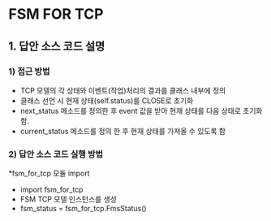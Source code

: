 # FSM FOR TCP
## 1. 답안 소스 코드 설명
### 1) 접근 방법
 - TCP 모델의 각 상태와 이벤트(작업)처리의 결과를 클래스 내부에 정의
 - 클래스 선언 시 현재 상태(self.status)를 CLOSE로 초기화
 - next_status 메소드를 정의한 후 event 값을 받아 현재 상태를 다음 상태로 초기화 함.
 - current_status 메소드를 정의 한 후 현재 상태를 가져올 수 있도록 함
 
### 2) 답안 소스 코드 실행 방법
 *fsm_for_tcp 모듈 import 
  * import fsm_for_tcp
 * FSM TCP 모델 인스턴스를 생성
  * fsm_status = fsm_for_tcp.FmsStatus()
 
